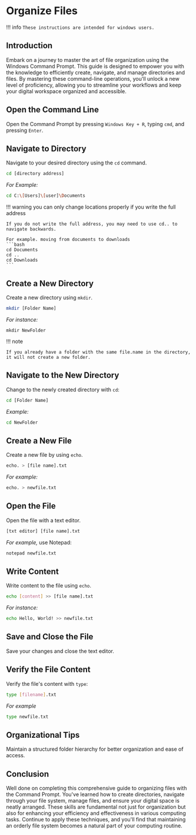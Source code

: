 # Organize Files

!!! info
    ```
    These instructions are intended for windows users.
    ```

## Introduction
Embark on a journey to master the art of file organization using the Windows 
Command Prompt. This guide is designed to empower you with the knowledge to 
efficiently create, navigate, and manage directories and files. By mastering these 
command-line operations, you'll unlock a new level of proficiency, allowing you to 
streamline your workflows and keep your digital workspace organized and accessible.

## <b> Open the Command Line </b>
Open the Command Prompt by pressing `Windows Key + R`, typing `cmd`, and pressing
`Enter`.

## <b> Navigate to Directory </b>
Navigate to your desired directory using the `cd` command. 

```bash
cd [directory address]
```

<i> For Example: </i>
```bash
cd C:\[Users]\[user]\Documents
```

!!! warning
    you can only change locations properly if you write the full address

    If you do not write the full address, you may need to use cd.. to navigate backwards.

    For example. moving from documents to downloads
    ```bash
    cd Documents
    cd ..
    cd Downloads
    ``` 
## <b> Create a New Directory </b>
Create a new directory using `mkdir`. 

```bash
mkdir [Folder Name]
```

<i> For instance: </i>
```
mkdir NewFolder
```

!!! note

    If you already have a folder with the same file.name in the directory, it will not create a new folder.


## <b> Navigate to the New Directory </b>
Change to the newly created directory with `cd`:
```bash
cd [Folder Name]
```

<i> Example: </i>
```bash
cd NewFolder
```

## <b> Create a New File </b>
Create a new file by using `echo`. 
```bash
echo. > [file name].txt
```

<i> For example: </i>
```bash
echo. > newfile.txt
```

## <b> Open the File </b>
Open the file with a text editor.
```bash
[txt editor] [file name].txt
``` 

<i> For example, </i> use Notepad: 

```bash
notepad newfile.txt
```

## <b> Write Content </b>
Write content to the file using `echo`. 
```bash
echo [content] >> [file name].txt
```

<i> For instance: </i>
```bash
echo Hello, World! >> newfile.txt
```

## <b> Save and Close the File </b>
Save your changes and close the text editor.

## <b> Verify the File Content </b>
Verify the file's content with `type`:

```bash
type [filename].txt
```
<i> For example </i>
```bash
type newfile.txt
```
## <b> Organizational Tips </b>
Maintain a structured folder hierarchy for better organization and ease of access.

## Conclusion
Well done on completing this comprehensive guide to organizing files with the 
Command Prompt. You've learned how to create directories, navigate through your 
file system, manage files, and ensure your digital space is neatly arranged. These
skills are fundamental not just for organization but also for enhancing your 
efficiency and effectiveness in various computing tasks. Continue to apply these 
techniques, and you'll find that maintaining an orderly file system becomes a 
natural part of your computing routine.

